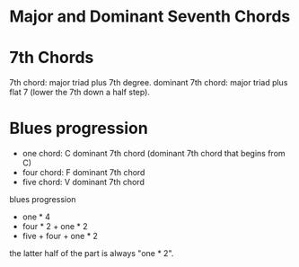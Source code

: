 # Major and Dominant Seventh Chords

# 7th Chords

7th chord: major triad plus 7th degree.
dominant 7th chord: major triad plus flat 7 (lower the 7th down a half step).  

# Blues progression

* one chord: C dominant 7th chord (dominant 7th chord that begins from C)
* four chord: F dominant 7th chord
* five chord: V dominant 7th chord

blues progression

* one * 4
* four * 2 + one * 2
* five + four + one * 2

the latter half of the part is always "one * 2".
